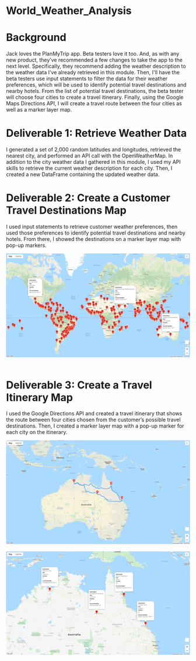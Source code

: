 # World_Weather_Analysis

# Background
Jack loves the PlanMyTrip app. Beta testers love it too. And, as with any new product, they’ve recommended a few changes to take the app to the next level. Specifically, they recommend adding the weather description to the weather data I’ve already retrieved in this module. Then, I'll have the beta testers use input statements to filter the data for their weather preferences, which will be used to identify potential travel destinations and nearby hotels. From the list of potential travel destinations, the beta tester will choose four cities to create a travel itinerary. Finally, using the Google Maps Directions API, I will create a travel route between the four cities as well as a marker layer map.

# Deliverable 1: Retrieve Weather Data

I generated a set of 2,000 random latitudes and longitudes, retrieved the nearest city, and performed an API call with the OpenWeatherMap. In addition to the city weather data I gathered in this module, I used my API skills to retrieve the current weather description for each city. Then, I created a new DataFrame containing the updated weather data.


# Deliverable 2: Create a Customer Travel Destinations Map

I used input statements to retrieve customer weather preferences, then used those preferences to identify potential travel destinations and nearby hotels. From there, I showed the destinations on a marker layer map with pop-up markers.

![WeatherPy_vacation_map](Vacation_Search/WeatherPy_vacation_map.png)<br><br>


# Deliverable 3: Create a Travel Itinerary Map

I used the Google Directions API and created a travel itinerary that shows the route between four cities chosen from the customer’s possible travel destinations. Then, I created a marker layer map with a pop-up marker for each city on the itinerary.

![WeatherPy_Travel_Map](Vacation_Itinerary/WeatherPy_Travel_Map.png)<br><br>
![WeatherPy_Travel_Map_Markers](Vacation_Itinerary/WeatherPy_Travel_Map_Markers.png)<br><br>
